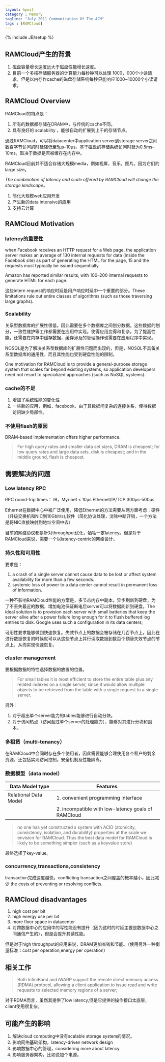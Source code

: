```yaml
---
layout: hpost
category : Memory
tagline: "July 2011 Communication Of The ACM"
tags : [RAMCloud]
---
```

{% include JB/setup %}

## RAMCloud产生的背景

1. 磁盘容量增长速度远大于磁盘性能增长速度。
2. 目前一个多核存储服务器的计算能力每秒钟可以处理 1000，000个小读请求，但是以内存作cache的磁盘存储系统每秒只能响应1000~10000个小读请求。

## RAMCloud Overview

RAMCloud的特点是：

1. 所有的数据都存储在DRAM中，与传统的cache不同。
2. 具有良好的 scalability ，能够自动的扩展到上千的存储节点。

通过RAMCloud，可以将datacenter中application server到storage server之间数百字节访问的时延降低至5μs–10μs。基于磁盘的存储系统访问时延为0.5ms–10ms，取决于数据是否被缓存在内存中。

RAMCloud目前并不适合存储大规模media，例如视屏，音乐，图片。因为它们的large size。

_The combination of latency and scale offered by RAMCloud will change the storage landscape。_

1. 简化大规模web应用开发
2. 产生新的data intensive的应用
3. 支持云计算

## RAMCloud Motivation

### latency的重要性

when Facebook receives an HTTP request for a Web page, the application server makes an average of 130 internal requests for data (inside the Facebook site) as part of generating the HTML for the page, 15 and the requests must typically be issued sequentially.

Amazon has reported similar results, with 100–200 internal requests to generate HTML for each page.

这些intern request的响应时延是用户响应时延中一个重要的部分。These limitations rule out entire classes of algorithms (such as those traversing large graphs).

### Scalability

关系型数据库的扩展性很低，因此需要在多个数据库之间划分数据。这些数据的划分，一致性维护等工作都需要在应用中实现，使得应用变得和复杂。为了提高性能，还需要在内存中缓存数据，缓存涉及的管理操作也需要在应用程序中实现。

NOSQL是为了解决关系型数据库的扩展性问题而出现的，但是，NOSQL不具备关系型数据库的通用性，而且其性能也受到硬盘性能的限制。

One motivation for RAMCloud is to provide a general-purpose storage system that scales far beyond existing systems, so application developers need not resort to specialized approaches (such as NoSQL systems).

### cache的不足

1. 增加了系统性能的变化性
2. 一些新的应用，例如，facebook，由于其数据间复杂的连接关系，使得数据访问缺少局部性。

### 不使用flash的原因

DRAM-based implementation offers higher performance.

> For  high  query rates and smaller data set sizes, DRAM is cheapest; for low query rates and large data sets, disk is cheapest; and in the middle ground, flash is cheapest.

## 需要解决的问题

### Low latency RPC

RPC round-trip times：
IB，Myrinet < 10μs
Ethernet/IP/TCP 300μs–500μs

Ethernet在数据中心中被广泛使用，降低Ethernet的方法需要从两方面考虑：硬件（升级交换机和NIC到10Gbit/s),软件（简化协议处理，消除中断开销，一个方法是将NIC直接映射到地址空间中去）

目前的网络协议都是针对throughput优化，牺牲一定latency。但是对于RAMCloud来说，需要一个以latency-centric的网络设计。

### 持久性和可用性

要求是：

1. a crash of a single server cannot cause data to be lost or affect system availability for more than a few seconds.
2. systemic loss of power to a data center cannot result in permanent loss of information.

一种不影响RAMCloud性能的方案是，多节点内存中副本，异步刷新到硬盘，为了不丢失最近的数据，增加电池保证断电后server可以将数据刷新到硬盘。The ideal solution is to provision each server with small batteries that keep the server alive after a power failure long enough for it to flush buffered log entries to disk. Google uses such a configuration in its data centers;

可用性要求能够做到快速恢复。失效节点上的数据会被存储在几百节点上，因此在进行数据恢复的时候就可以从这些节点上并行读取数据到数百个顶替失效节点的节点上，从而实现快速恢复。

### cluster management

要根据数据的特性选择数据的放置的位置。

> For small tables it is most efficient to store the entire table plus any related indexes on a single server, since it would allow multiple objects to be retrieved from the table with a single request to a single server.

另外：

1. 对于超出单个server能力的tables能够进行自动分块。
2. 对于访问热点（访问超过单个server的处理能力），能够对其进行分块和副本。

### 多租赁（multi-tenancy）

在RAMCloud中会同时存在多个使用者，因此需要能够合理使用各个租户的剩余资源，还包括实现访问控制，安全机制及性能隔离。

### 数据模型（data model）

| Data Model type       | Features                                           |
|-----------------------|----------------------------------------------------|
| Relational Data Model | 1. convenient programming interface                |
|                       | 2. incompatible with low-latency goals of RAMCloud |

> no one has yet constructed a system with ACID (atomicity, consistency, isolation, and durability) properties at the scale we envision for RAMCloud. Thus the best data model for RAMCloud is likely to be something simpler (such as a keyvalue store)

最终选择了key-value。

### concurrency,transactions,consistency

transaction完成速度越快，conflicting transaction之间覆盖的概率越小，因此减少 the costs of preventing or resolving conflicts.

## RAMCloud disadvantages

1. high cost per bit
2. high energy use per bit
3. more floor space in datacenter
4. 对跨数据中心的应用中的写性能没有提升（因为这时的时延主要是数据中心之间通信产生的），但是会提升其读性能。

但是对于high throughput的应用来说，DRAM更加省钱和节能。（使用另外一种衡量标准：cost per operation,energy per operation）

## 相关工作

> Both InfiniBand and iWARP support the remote direct memory access (RDMA) protocol, allowing a client application to issue read and write requests to selected memory regions of a server;

对于RDMA而言，虽然其提供了low latency,但是它提供的操作接口太底层，client使用很复杂。

## 可能产生的影响

1. 解决cloud computing中没有scalable storage system的情况。
2. 影响网络基础架构，latency-driven network design
3. 影响数据中心的管理，considering more about latency
4. 影响服务器架构，比如说加个电源。
